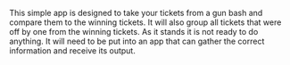 This simple app is designed to take your tickets from a gun bash and compare them to the winning tickets. It will also group all tickets that were off by one from the winning tickets. As it stands it is not ready to do anything. It will need to be put into an app that can gather the correct information and receive its output.
